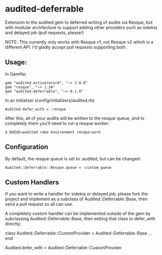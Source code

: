 # audited-deferrable

Extension to the audited gem to deferred writing of audits via Resque, but with modular architecture to support adding other providers such as sidekiq and delayed job (pull requests, please!)

NOTE: This currently only works with Resque v1, not Resque v2 which is a different API. I'd gladly accept pull requests supporting both.

## Usage:

In Gemfile:

    gem "audited-activerecord", "~> 3.0.0"
    gem "resque", "~> 1.24"
    gem "audited-deferrable", "~> 0.1.0"

In an initializer (config/initializers/audited.rb):

    Audited.defer_with = :resque

After this, all of your audits will be written to the resque queue, and to completely them you'll need to run a resque worker:

    $ QUEUE=audited rake environment resque:work

## Configuration

By default, the resque queue is set to :audited, but can be changed:

    Audited::Deferrable::Resque.queue = :custom_queue

## Custom Handlers

If you want to write a handler for sidekiq or delayed job, please fork the project and implement as a subclass of Audited::Deferrable::Base, then send a pull request so all can use.

A completely custom handler can be implemented outside of the gem by subclassing Audited::Deferrable::Base, then setting that class to defer_with directly:

  class Audited::Deferrable::CustomProvider < Audited::Deferrable::Base
    ...
  end

  Audited.defer_with = Audited::Deferrable::CustomProvider


